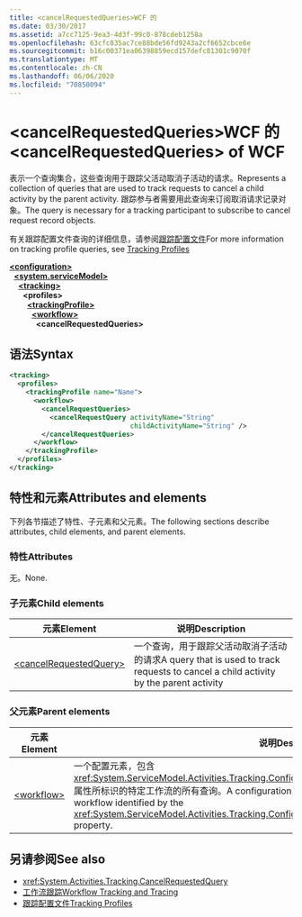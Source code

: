 ```yaml
---
title: <cancelRequestedQueries>WCF 的
ms.date: 03/30/2017
ms.assetid: a7cc7125-9ea3-4d3f-99c0-878cdeb1258a
ms.openlocfilehash: 63cfc835ac7ce88bde56fd9243a2cf6652cbce6e
ms.sourcegitcommit: b16c00371ea06398859ecd157defc81301c9070f
ms.translationtype: MT
ms.contentlocale: zh-CN
ms.lasthandoff: 06/06/2020
ms.locfileid: "70850094"
---
```

# <a name="cancelrequestedqueries-of-wcf"></a><span data-ttu-id="b6666-102">\<cancelRequestedQueries>WCF 的</span><span class="sxs-lookup"><span data-stu-id="b6666-102">\<cancelRequestedQueries> of WCF</span></span>
<span data-ttu-id="b6666-103">表示一个查询集合，这些查询用于跟踪父活动取消子活动的请求。</span><span class="sxs-lookup"><span data-stu-id="b6666-103">Represents a collection of queries that are used to track requests to cancel a child activity by the parent activity.</span></span> <span data-ttu-id="b6666-104">跟踪参与者需要用此查询来订阅取消请求记录对象。</span><span class="sxs-lookup"><span data-stu-id="b6666-104">The query is necessary for a tracking participant to subscribe to cancel request record objects.</span></span>  
  
<span data-ttu-id="b6666-105">有关跟踪配置文件查询的详细信息，请参阅[跟踪配置文件](../../../windows-workflow-foundation/tracking-profiles.md)</span><span class="sxs-lookup"><span data-stu-id="b6666-105">For more information on tracking profile queries, see [Tracking Profiles](../../../windows-workflow-foundation/tracking-profiles.md)</span></span>  
  
[**\<configuration>**](../configuration-element.md)\
&nbsp;&nbsp;[**\<system.serviceModel>**](system-servicemodel.md)\
&nbsp;&nbsp;&nbsp;&nbsp;[**\<tracking>**](tracking-of-wcf.md)\
&nbsp;&nbsp;&nbsp;&nbsp;&nbsp;&nbsp;**\<profiles>**\
&nbsp;&nbsp;&nbsp;&nbsp;&nbsp;&nbsp;&nbsp;&nbsp;[**\<trackingProfile>**](trackingprofile-of-wcf.md)\
&nbsp;&nbsp;&nbsp;&nbsp;&nbsp;&nbsp;&nbsp;&nbsp;&nbsp;&nbsp;[**\<workflow>**](workflow-of-wcf.md)\
&nbsp;&nbsp;&nbsp;&nbsp;&nbsp;&nbsp;&nbsp;&nbsp;&nbsp;&nbsp;&nbsp;&nbsp;**\<cancelRequestedQueries>**  
  
## <a name="syntax"></a><span data-ttu-id="b6666-106">语法</span><span class="sxs-lookup"><span data-stu-id="b6666-106">Syntax</span></span>  
  
```xml  
<tracking>
  <profiles>
    <trackingProfile name="Name">
      <workflow>
        <cancelRequestQueries>
          <cancelRequestQuery activityName="String"
                              childActivityName="String" />
        </cancelRequestQueries>
      </workflow>
    </trackingProfile>
  </profiles>
</tracking>
```  
  
## <a name="attributes-and-elements"></a><span data-ttu-id="b6666-107">特性和元素</span><span class="sxs-lookup"><span data-stu-id="b6666-107">Attributes and elements</span></span>  

<span data-ttu-id="b6666-108">下列各节描述了特性、子元素和父元素。</span><span class="sxs-lookup"><span data-stu-id="b6666-108">The following sections describe attributes, child elements, and parent elements.</span></span>  
  
### <a name="attributes"></a><span data-ttu-id="b6666-109">特性</span><span class="sxs-lookup"><span data-stu-id="b6666-109">Attributes</span></span>

<span data-ttu-id="b6666-110">无。</span><span class="sxs-lookup"><span data-stu-id="b6666-110">None.</span></span>
  
### <a name="child-elements"></a><span data-ttu-id="b6666-111">子元素</span><span class="sxs-lookup"><span data-stu-id="b6666-111">Child elements</span></span>
  
|<span data-ttu-id="b6666-112">元素</span><span class="sxs-lookup"><span data-stu-id="b6666-112">Element</span></span>|<span data-ttu-id="b6666-113">说明</span><span class="sxs-lookup"><span data-stu-id="b6666-113">Description</span></span>|  
|-------------|-----------------|  
|[\<cancelRequestedQuery>](cancelrequestedquery-of-wcf.md)|<span data-ttu-id="b6666-114">一个查询，用于跟踪父活动取消子活动的请求</span><span class="sxs-lookup"><span data-stu-id="b6666-114">A query that is used to track requests to cancel a child activity by the parent activity</span></span>|  
  
### <a name="parent-elements"></a><span data-ttu-id="b6666-115">父元素</span><span class="sxs-lookup"><span data-stu-id="b6666-115">Parent elements</span></span>  
  
|<span data-ttu-id="b6666-116">元素</span><span class="sxs-lookup"><span data-stu-id="b6666-116">Element</span></span>|<span data-ttu-id="b6666-117">说明</span><span class="sxs-lookup"><span data-stu-id="b6666-117">Description</span></span>|  
|-------------|-----------------|  
|[\<workflow>](../windows-workflow-foundation/workflow.md)|<span data-ttu-id="b6666-118">一个配置元素，包含 <xref:System.ServiceModel.Activities.Tracking.Configuration.ProfileWorkflowElement.ActivityDefinitionId> 属性所标识的特定工作流的所有查询。</span><span class="sxs-lookup"><span data-stu-id="b6666-118">A configuration element that contains all queries for a specific workflow identified by the <xref:System.ServiceModel.Activities.Tracking.Configuration.ProfileWorkflowElement.ActivityDefinitionId> property.</span></span>|  
  
## <a name="see-also"></a><span data-ttu-id="b6666-119">另请参阅</span><span class="sxs-lookup"><span data-stu-id="b6666-119">See also</span></span>

- <xref:System.Activities.Tracking.CancelRequestedQuery>
- [<span data-ttu-id="b6666-120">工作流跟踪</span><span class="sxs-lookup"><span data-stu-id="b6666-120">Workflow Tracking and Tracing</span></span>](../../../windows-workflow-foundation/workflow-tracking-and-tracing.md)
- [<span data-ttu-id="b6666-121">跟踪配置文件</span><span class="sxs-lookup"><span data-stu-id="b6666-121">Tracking Profiles</span></span>](../../../windows-workflow-foundation/tracking-profiles.md)
